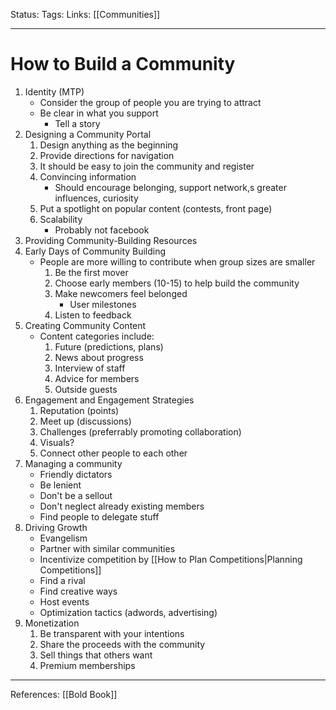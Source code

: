 Status:
Tags:
Links: [[Communities]]
___
# How to Build a Community
1. Identity (MTP)
	- Consider the group of people you are trying to attract
	- Be clear in what you support
		- Tell a story
2. Designing a Community Portal
	1. Design anything as the beginning
	2. Provide directions for navigation
	3. It should be easy to join the community and register
	4. Convincing information
		- Should encourage belonging, support network,s greater influences, curiosity
	5. Put a spotlight on popular content (contests, front page)
	6. Scalability
		- Probably not facebook
3. Providing Community-Building Resources
4. Early Days of Community Building
	- People are more willing to contribute when group sizes are smaller
		1. Be the first mover
		2. Choose early members (10-15) to help build the community
		3. Make newcomers feel belonged
			- User milestones
		4. Listen to feedback
5. Creating Community Content
	- Content categories include:
		1. Future (predictions, plans)
		2. News about progress
		3. Interview of staff
		4. Advice for members
		5. Outside guests
6. Engagement and Engagement Strategies
	1. Reputation (points)
	2. Meet up (discussions)
	3. Challenges (preferrably promoting collaboration)
	4. Visuals?
	5. Connect other people to each other
7. Managing a community
	- Friendly dictators
	- Be lenient
	- Don't be a sellout
	- Don't neglect already existing members
	- Find people to delegate stuff
8. Driving Growth
	- Evangelism
	- Partner with similar communities
	- Incentivize competition by [[How to Plan Competitions|Planning Competitions]]
	- Find a rival
	- Find creative ways
	- Host events
	- Optimization tactics (adwords, advertising)
9. Monetization
	1. Be transparent with your intentions
	2. Share the proceeds with the community
	3. Sell things that others want
	4. Premium memberships
___
References: [[Bold Book]]